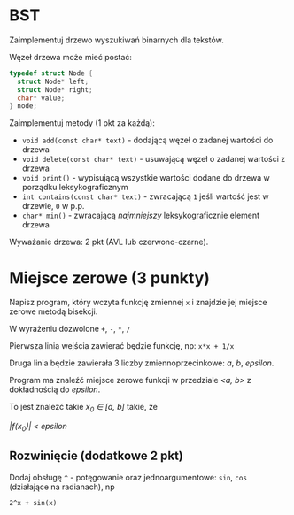 # BST
Zaimplementuj drzewo wyszukiwań binarnych dla tekstów.

Węzeł drzewa może mieć postać:
```c
typedef struct Node {
  struct Node* left;
  struct Node* right;
  char* value;
} node;
```

Zaimplementuj metody (1 pkt za każdą):

 - `void add(const char* text)` - dodającą węzeł o zadanej wartości do drzewa
 - `void delete(const char* text)` - usuwającą węzeł o zadanej wartości z drzewa
 - `void print()` - wypisującą wszystkie wartości dodane do drzewa w porządku leksykograficznym
 - `int contains(const char* text)` - zwracającą `1` jeśli wartość jest w drzewie, `0` w p.p.
 - `char* min()` - zwracającą *najmniejszy* leksykograficznie element drzewa

Wyważanie drzewa: 2 pkt (AVL lub czerwono-czarne).

# Miejsce zerowe  (3 punkty)
Napisz program, który wczyta funkcję zmiennej `x` i znajdzie jej miejsce zerowe metodą bisekcji.

W wyrażeniu dozwolone `+`, `-`, `*`, `/`

Pierwsza linia wejścia zawierać będzie funkcję, np:
`x*x + 1/x`

Druga linia będzie zawierała 3 liczby zmiennoprzecinkowe: *a*, *b*, *epsilon*.

Program ma znaleźć miejsce zerowe funkcji w przedziale *<a, b>* z dokładnością do *epsilon*.

To jest znaleźć takie *x<sub>0</sub> &isin; [a, b]* takie, że

*|f(x<sub>0</sub>)| < epsilon*

## Rozwinięcie (dodatkowe 2 pkt)
Dodaj obsługę `^` - potęgowanie oraz jednoargumentowe: `sin`, `cos` (działające na radianach), np

```2^x + sin(x)```
